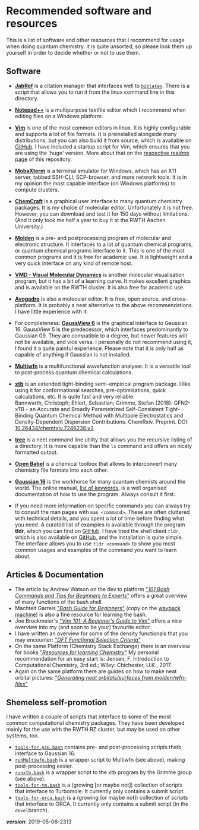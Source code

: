 # Recommended software and resources

This is a list of software and other resources that I recommend for usage 
when doing quantum chemistry.
It is quite unsorted, so please look them up yourself 
in order to decide whether or not to use them.

## Software

- [**JabRef**](http://www.jabref.org/)
is a citation manager that interfaces well to [`biblatex`](https://ctan.org/pkg/biblatex).
There is a script that allows you to run it from the linux command line in this directory.
- [**Notepad++**](https://notepad-plus-plus.org/)
is a multipurpose textfile editor which I recommend when editing files on a Windows platform.
- [**Vim**](https://www.vim.org/)
is one of the most common editors in linux.
It is highly configurable and supports a lot of file formats.
It is preinstalled alongside many distributions, but you can also build it from source,
which is available on [GitHub](https://github.com/vim/vim).
I have included a startup script for Vim, which ensures that you are using the 'huge' version.
More about that on the [respective readme page](../dotfiles/bash_profile.d/README.md) of this repository.
- [**MobaXterm**](https://mobaxterm.mobatek.net/)
is a terminal emulator for Windows, which has an X11 server, tabbed SSH-CLI, SCP-browser, 
and more network tools. 
It is in my opinion the most capable interface (on Windows platforms) to compute clusters.
- [**ChemCraft**](https://www.chemcraftprog.com/index.html)
is a graphical user interface to many quantum chemistry packages.
It is my choice of molecular editor. Unfortunately it is not free.
However, you can download and test it for 150 days without limitations.
(And it only took me half a year to buy it at the RWTH Aachen University.)
- [**Molden**](http://cheminf.cmbi.ru.nl/molden/)
is a pre- and postprocessing program of molecular and electronic structure.
It interfaces to a lot of quantum chemical programs, or quantum chemical programs interface to it.
This is one of the most common programs and it is free for academic use.
It is lightweight and a very quick interface on any kind of remote host.
- [**VMD - Visual Molecular Dynamics**](https://www.ks.uiuc.edu/Research/vmd/)
is another molecular visualisation program, but it has a bit of a learning curve.
It makes excellent graphics and is available on the RWTH cluster.
It is also free for academic use.
- [**Avogadro**](https://avogadro.cc/)
is also a molecular editor. It is free, open source, and cross-platform.
It is probably a neat alternative to the above recommendations.
I have little experience with it.
- For completeness: [**GaussView 6**](http://gaussian.com/gaussview6/)
is the graphical interface to Gaussian 16. 
GaussView 5 is the predecessor, which interfaces predominantly to Gaussian 09.
They are compatible to a degree, but newer features will not be available, and vice versa.
I personally do not recommend using it, I found it a quite painful experience.
Please note that it is only half as capable of anything if Gaussian is not installed.
- [**Multiwfn**](http://sobereva.com/multiwfn/)
is a multifunctional wavefunction analyser. 
It is a versatile tool to post-process quantum chemical calculations.
- [**xtb**](https://www.chemie.uni-bonn.de/pctc/mulliken-center/software/xtb/xtb)
is an extended tight-binding semi-empirical program package.
I like using it for conformational searches, pre-optimisations, quick calculations, etc.
It is quite fast and very reliable.  
Bannwarth, Christoph; Ehlert, Sebastian; Grimme, Stefan (2018): 
GFN2-xTB - an Accurate and Broadly Parametrized Self-Consistent Tight-Binding Quantum Chemical Method 
with Multipole Electrostatics and Density-Dependent Dispersion Contributions. ChemRxiv. Preprint. 
DOI: [10.26434/chemrxiv.7246238.v2](https://doi.org/10.26434/chemrxiv.7246238.v2)
- [**tree**](http://mama.indstate.edu/users/ice/tree/)
is a neet command line utility that allows you the recursive listing of a directory.
It is more capable than the `ls` command and offers an nicely formatted output.
- [**Open Babel**](http://openbabel.org)
is a chemical toolbox that allows to interconvert many chemistry file formats into each other.
- [**Gaussian 16**](http://gaussian.com/)
is the workhorse for many quantum chemists around the world. 
The online manual, [list of keywords](http://gaussian.com/keywords/), is a well organised 
documentation of how to use the program. Always consult it first.

- If you need more information on specific commands you can always try to consult the man pages with `man <command>`.
These are often cluttered with technical details, and you spent a lot of time before finding what you need.
A curated list of examples is available through the program **tldr**, which you can find on [GitHub](https://github.com/tldr-pages/tldr).
I have tried the shell client `tldr`, which is also available on [GitHub](https://github.com/raylee/tldr),
and the installation is quite simple.
The interface allows you to use `tldr <command>` to show you most common usages and examples of the command you want to learn about.

## Articles & Documentation

- The article by Andrew Watson on the dev.to platform
["*101 Bash Commands and Tips for Beginners to Experts*"](https://dev.to/awwsmm/101-bash-commands-and-tips-for-beginners-to-experts-30je) 
offers a great overview of many functions of the bash shell. 
- Machtelt Garrels 
["*Bash Guide for Beginners*"](http://tldp.org/LDP/Bash-Beginners-Guide/html/Bash-Beginners-Guide.html) 
(copy on the [wayback machine](https://web.archive.org/web/20180929153032/http://tldp.org/LDP/Bash-Beginners-Guide/html/Bash-Beginners-Guide.html))
is also a fine resource for learning the bash.
- Joe Brockmeier's
["*Vim 101: A Beginner's Guide to Vim*"](https://www.linux.com/learn/vim-101-beginners-guide-vim)
offers a nice overview into my (and soon to be your) favourite editor.
- I have written an overview for some of the density functionals that you may encounter:
["*DFT Functional Selection Criteria*"](https://chemistry.stackexchange.com/q/27302/4945)
- On the same Platform (Chemistry Stack Exchange) there is an overview for books 
["*Resources for learning Chemistry*"](https://chemistry.stackexchange.com/a/37304/4945)
My personal recommendation for an easy start is:
Jensen, F. Introduction to Computational Chemistry, 3rd ed.; Wiley:
Chichester, U.K., 2017.
- Again on the same platform there are guides on how to make neat orbital pictures:
["*Generating neat orbitals/surfaces from molden/wfn-files*"](https://chemistry.stackexchange.com/q/33932/4945)


## Shemeless self-promotion

I have written a couple of scripts that interface to some of the most common computational chemistry packages.
They have been developed mainly for the use with the RWTH RZ cluster, 
but may be used on other systems, too.

- [`tools-for.g16.bash`](https://github.com/polyluxus/tools-for-g16.bash) 
contains pre- and post-processing scripts thatb interface to Gaussian 16.
- [`runMultiwfn.bash`](https://github.com/polyluxus/runMultiwfn.bash)
is a wrapper script to Multiwfn (see above), making post-processing easier.
- [`runxtb.bash`](https://github.com/polyluxus/runxtb.bash) 
is a wrapper script to the xtb program by the Grimme group (see above).
- [`tools-for-tm.bash`](https://github.com/polyluxus/tools-for-tm.bash)
is a (growing [or maybe not]) collection of scripts that interface to Turbomole.
It currently only contains a submit script.
- [`tools-for-orca.bash`](https://github.com/polyluxus/tools-for-orca.bash)
is a (growing [or maybe not]) collection of scripts that interface to ORCA.
It currently only contains a submit script (in the `devel`branch).


___version___: 2019-05-06-2313


